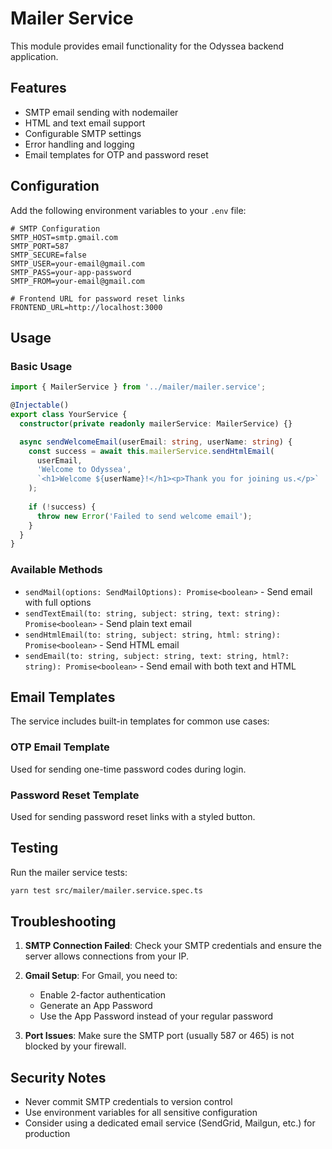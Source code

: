 # Mailer Service

This module provides email functionality for the Odyssea backend application.

## Features

- SMTP email sending with nodemailer
- HTML and text email support
- Configurable SMTP settings
- Error handling and logging
- Email templates for OTP and password reset

## Configuration

Add the following environment variables to your `.env` file:

```env
# SMTP Configuration
SMTP_HOST=smtp.gmail.com
SMTP_PORT=587
SMTP_SECURE=false
SMTP_USER=your-email@gmail.com
SMTP_PASS=your-app-password
SMTP_FROM=your-email@gmail.com

# Frontend URL for password reset links
FRONTEND_URL=http://localhost:3000
```

## Usage

### Basic Usage

```typescript
import { MailerService } from '../mailer/mailer.service';

@Injectable()
export class YourService {
  constructor(private readonly mailerService: MailerService) {}

  async sendWelcomeEmail(userEmail: string, userName: string) {
    const success = await this.mailerService.sendHtmlEmail(
      userEmail,
      'Welcome to Odyssea',
      `<h1>Welcome ${userName}!</h1><p>Thank you for joining us.</p>`
    );
    
    if (!success) {
      throw new Error('Failed to send welcome email');
    }
  }
}
```

### Available Methods

- `sendMail(options: SendMailOptions): Promise<boolean>` - Send email with full options
- `sendTextEmail(to: string, subject: string, text: string): Promise<boolean>` - Send plain text email
- `sendHtmlEmail(to: string, subject: string, html: string): Promise<boolean>` - Send HTML email
- `sendEmail(to: string, subject: string, text: string, html?: string): Promise<boolean>` - Send email with both text and HTML

## Email Templates

The service includes built-in templates for common use cases:

### OTP Email Template
Used for sending one-time password codes during login.

### Password Reset Template
Used for sending password reset links with a styled button.

## Testing

Run the mailer service tests:

```bash
yarn test src/mailer/mailer.service.spec.ts
```

## Troubleshooting

1. **SMTP Connection Failed**: Check your SMTP credentials and ensure the server allows connections from your IP.

2. **Gmail Setup**: For Gmail, you need to:
   - Enable 2-factor authentication
   - Generate an App Password
   - Use the App Password instead of your regular password

3. **Port Issues**: Make sure the SMTP port (usually 587 or 465) is not blocked by your firewall.

## Security Notes

- Never commit SMTP credentials to version control
- Use environment variables for all sensitive configuration
- Consider using a dedicated email service (SendGrid, Mailgun, etc.) for production
